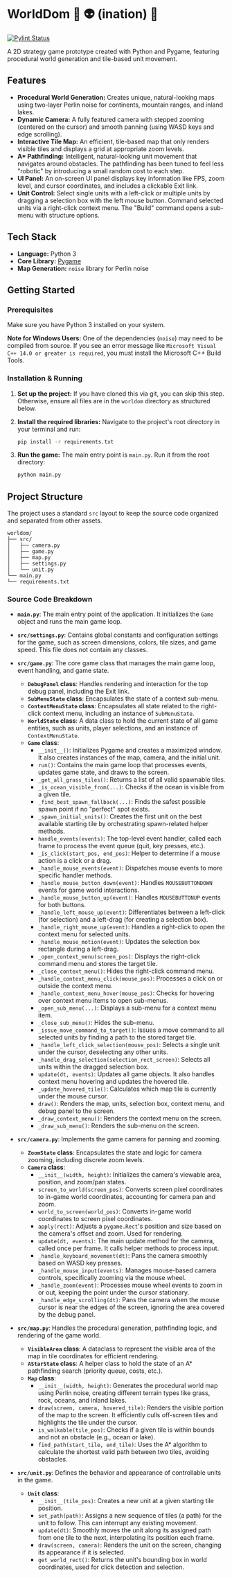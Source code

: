 # WorldDom  🚀 👽 (ination) 🔫

[![Pylint Status](https://github.com/TonyKennah/worldom/actions/workflows/pylint.yml/badge.svg)](https://github.com/TonyKennah/worldom/actions/workflows/pylint.yml)

A 2D strategy game prototype created with Python and Pygame, featuring procedural world generation and tile-based unit movement.

## Features

*   **Procedural World Generation:** Creates unique, natural-looking maps using two-layer Perlin noise for continents, mountain ranges, and inland lakes.
*   **Dynamic Camera:** A fully featured camera with stepped zooming (centered on the cursor) and smooth panning (using WASD keys and edge scrolling).
*   **Interactive Tile Map:** An efficient, tile-based map that only renders visible tiles and displays a grid at appropriate zoom levels.
*   **A\* Pathfinding:** Intelligent, natural-looking unit movement that navigates around obstacles. The pathfinding has been tuned to feel less "robotic" by introducing a small random cost to each step.
*   **UI Panel:** An on-screen UI panel displays key information like FPS, zoom level, and cursor coordinates, and includes a clickable Exit link.
*   **Unit Control:** Select single units with a left-click or multiple units by dragging a selection box with the left mouse button. Command selected units via a right-click context menu. The "Build" command opens a sub-menu with structure options.

## Tech Stack

*   **Language:** Python 3
*   **Core Library:** [Pygame](https://www.pygame.org/news)
*   **Map Generation:** `noise` library for Perlin noise

## Getting Started

### Prerequisites

Make sure you have Python 3 installed on your system.

**Note for Windows Users:** One of the dependencies (`noise`) may need to be compiled from source. If you see an error message like `Microsoft Visual C++ 14.0 or greater is required`, you must install the Microsoft C++ Build Tools.

### Installation & Running

1.  **Set up the project:**
    If you have cloned this via git, you can skip this step. Otherwise, ensure all files are in the `worldom` directory as structured below.

2.  **Install the required libraries:**
    Navigate to the project's root directory in your terminal and run:
    ```bash
    pip install -r requirements.txt
    ```

3.  **Run the game:**
    The main entry point is `main.py`. Run it from the root directory:
    ```bash
    python main.py
    ```

## Project Structure

The project uses a standard `src` layout to keep the source code organized and separated from other assets.

```
worldom/
├── src/
│   ├── camera.py
│   ├── game.py
│   ├── map.py
│   ├── settings.py
│   └── unit.py
└── main.py
└── requirements.txt
```


### Source Code Breakdown

*   **`main.py`**: The main entry point of the application. It initializes the `Game` object and runs the main game loop.

*   **`src/settings.py`**: Contains global constants and configuration settings for the game, such as screen dimensions, colors, tile sizes, and game speed. This file does not contain any classes.

*   **`src/game.py`**: The core game class that manages the main game loop, event handling, and game state.
    *   **`DebugPanel` class**: Handles rendering and interaction for the top debug panel, including the Exit link.
    *   **`SubMenuState` class**: Encapsulates the state of a context sub-menu.
    *   **`ContextMenuState` class**: Encapsulates all state related to the right-click context menu, including an instance of `SubMenuState`.
    *   **`WorldState` class**: A data class to hold the current state of all game entities, such as units, player selections, and an instance of `ContextMenuState`.
    *   **`Game` class**:
        *   `__init__()`: Initializes Pygame and creates a maximized window. It also creates instances of the map, camera, and the initial unit.
        *   `run()`: Contains the main game loop that processes events, updates game state, and draws to the screen.
        *   `_get_all_grass_tiles()`: Returns a list of all valid spawnable tiles.
        *   `_is_ocean_visible_from(...)`: Checks if the ocean is visible from a given tile.
        *   `_find_best_spawn_fallback(...)`: Finds the safest possible spawn point if no "perfect" spot exists.
        *   `_spawn_initial_units()`: Creates the first unit on the best available starting tile by orchestrating spawn-related helper methods.
        *   `handle_events(events)`: The top-level event handler, called each frame to process the event queue (quit, key presses, etc.).
        *   `_is_click(start_pos, end_pos)`: Helper to determine if a mouse action is a click or a drag.
        *   `_handle_mouse_events(event)`: Dispatches mouse events to more specific handler methods.
        *   `_handle_mouse_button_down(event)`: Handles `MOUSEBUTTONDOWN` events for game world interactions.
        *   `_handle_mouse_button_up(event)`: Handles `MOUSEBUTTONUP` events for both buttons.
        *   `_handle_left_mouse_up(event)`: Differentiates between a left-click (for selection) and a left-drag (for creating a selection box).
        *   `_handle_right_mouse_up(event)`: Handles a right-click to open the context menu for selected units.
        *   `_handle_mouse_motion(event)`: Updates the selection box rectangle during a left-drag.
        *   `_open_context_menu(screen_pos)`: Displays the right-click command menu and stores the target tile.
        *   `_close_context_menu()`: Hides the right-click command menu.
        *   `_handle_context_menu_click(mouse_pos)`: Processes a click on or outside the context menu.
        *   `_handle_context_menu_hover(mouse_pos)`: Checks for hovering over context menu items to open sub-menus.
        *   `_open_sub_menu(...)`: Displays a sub-menu for a context menu item.
        *   `_close_sub_menu()`: Hides the sub-menu.
        *   `_issue_move_command_to_target()`: Issues a move command to all selected units by finding a path to the stored target tile.
        *   `_handle_left_click_selection(mouse_pos)`: Selects a single unit under the cursor, deselecting any other units.
        *   `_handle_drag_selection(selection_rect_screen)`: Selects all units within the dragged selection box.
        *   `update(dt, events)`: Updates all game objects. It also handles context menu hovering and updates the hovered tile.
        *   `_update_hovered_tile()`: Calculates which map tile is currently under the mouse cursor.
        *   `draw()`: Renders the map, units, selection box, context menu, and debug panel to the screen.
        *   `_draw_context_menu()`: Renders the context menu on the screen.
        *   `_draw_sub_menu()`: Renders the sub-menu on the screen.

*   **`src/camera.py`**: Implements the game camera for panning and zooming.
    *   **`ZoomState` class**: Encapsulates the state and logic for camera zooming, including discrete zoom levels.
    *   **`Camera` class**:
        *   `__init__(width, height)`: Initializes the camera's viewable area, position, and zoom/pan states.
        *   `screen_to_world(screen_pos)`: Converts screen pixel coordinates to in-game world coordinates, accounting for camera pan and zoom.
        *   `world_to_screen(world_pos)`: Converts in-game world coordinates to screen pixel coordinates.
        *   `apply(rect)`: Adjusts a `pygame.Rect`'s position and size based on the camera's offset and zoom. Used for rendering.
        *   `update(dt, events)`: The main update method for the camera, called once per frame. It calls helper methods to process input.
        *   `_handle_keyboard_movement(dt)`: Pans the camera smoothly based on WASD key presses.
        *   `_handle_mouse_input(events)`: Manages mouse-based camera controls, specifically zooming via the mouse wheel.
        *   `_handle_zoom(event)`: Processes mouse wheel events to zoom in or out, keeping the point under the cursor stationary.
        *   `_handle_edge_scrolling(dt)`: Pans the camera when the mouse cursor is near the edges of the screen, ignoring the area covered by the debug panel.

*   **`src/map.py`**: Handles the procedural generation, pathfinding logic, and rendering of the game world.
    *   **`VisibleArea` class**: A dataclass to represent the visible area of the map in tile coordinates for efficient rendering.
    *   **`AStarState` class**: A helper class to hold the state of an A* pathfinding search (priority queue, costs, etc.).
    *   **`Map` class**:
        *   `__init__(width, height)`: Generates the procedural world map using Perlin noise, creating different terrain types like grass, rock, oceans, and inland lakes.
        *   `draw(screen, camera, hovered_tile)`: Renders the visible portion of the map to the screen. It efficiently culls off-screen tiles and highlights the tile under the cursor.
        *   `is_walkable(tile_pos)`: Checks if a given tile is within bounds and not an obstacle (e.g., ocean or lake).
        *   `find_path(start_tile, end_tile)`: Uses the A* algorithm to calculate the shortest valid path between two tiles, avoiding obstacles.

*   **`src/unit.py`**: Defines the behavior and appearance of controllable units in the game.
    *   **`Unit` class**:
        *   `__init__(tile_pos)`: Creates a new unit at a given starting tile position.
        *   `set_path(path)`: Assigns a new sequence of tiles (a path) for the unit to follow. This can interrupt any existing movement.
        *   `update(dt)`: Smoothly moves the unit along its assigned path from one tile to the next, interpolating its position each frame.
        *   `draw(screen, camera)`: Renders the unit on the screen, changing its appearance if it is selected.
        *   `get_world_rect()`: Returns the unit's bounding box in world coordinates, used for click detection and selection.

